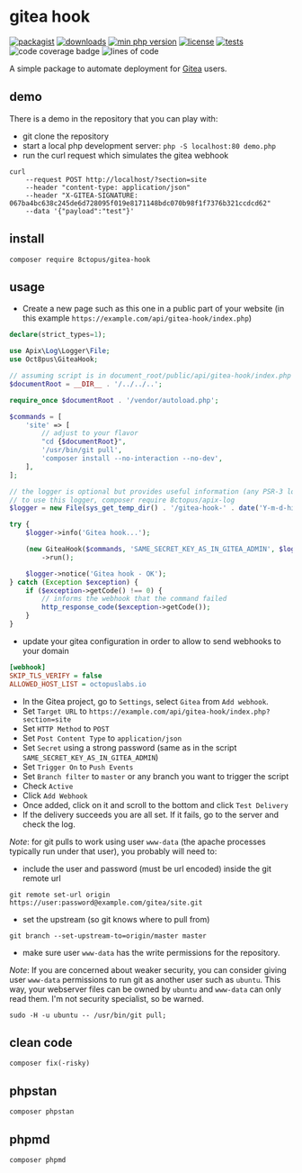 # gitea hook

[![packagist](http://poser.pugx.org/8ctopus/gitea-hook/v)](https://packagist.org/packages/8ctopus/gitea-hook)
[![downloads](http://poser.pugx.org/8ctopus/gitea-hook/downloads)](https://packagist.org/packages/8ctopus/gitea-hook)
[![min php version](http://poser.pugx.org/8ctopus/gitea-hook/require/php)](https://packagist.org/packages/8ctopus/gitea-hook)
[![license](http://poser.pugx.org/8ctopus/gitea-hook/license)](https://packagist.org/packages/8ctopus/gitea-hook)
[![tests](https://github.com/8ctopus/gitea-hook/actions/workflows/tests.yml/badge.svg)](https://github.com/8ctopus/gitea-hook/actions/workflows/tests.yml)
![code coverage badge](https://raw.githubusercontent.com/8ctopus/gitea-hook/image-data/coverage.svg)
![lines of code](https://raw.githubusercontent.com/8ctopus/gitea-hook/image-data/lines.svg)

A simple package to automate deployment for [Gitea](https://gitea.io/) users.

## demo

There is a demo in the repository that you can play with:

- git clone the repository
- start a local php development server: `php -S localhost:80 demo.php`
- run the curl request which simulates the gitea webhook

```
curl
    --request POST http://localhost/?section=site
    --header "content-type: application/json"
    --header "X-GITEA-SIGNATURE: 067ba4bc638c245de6d728095f019e8171148bdc070b98f1f7376b321ccdcd62"
    --data '{"payload":"test"}'
```

## install

    composer require 8ctopus/gitea-hook

## usage

- Create a new page such as this one in a public part of your website (in this example `https://example.com/api/gitea-hook/index.php`)

```php
declare(strict_types=1);

use Apix\Log\Logger\File;
use Oct8pus\GiteaHook;

// assuming script is in document_root/public/api/gitea-hook/index.php
$documentRoot = __DIR__ . '/../../..';

require_once $documentRoot . '/vendor/autoload.php';

$commands = [
    'site' => [
        // adjust to your flavor
        "cd {$documentRoot}",
        '/usr/bin/git pull',
        'composer install --no-interaction --no-dev',
    ],
];

// the logger is optional but provides useful information (any PSR-3 logger will do)
// to use this logger, composer require 8ctopus/apix-log
$logger = new File(sys_get_temp_dir() . '/gitea-hook-' . date('Y-m-d-his') . '.log');

try {
    $logger->info('Gitea hook...');

    (new GiteaHook($commands, 'SAME_SECRET_KEY_AS_IN_GITEA_ADMIN', $logger))
        ->run();

    $logger->notice('Gitea hook - OK');
} catch (Exception $exception) {
    if ($exception->getCode() !== 0) {
        // informs the webhook that the command failed
        http_response_code($exception->getCode());
    }
}
```

- update your gitea configuration in order to allow to send webhooks to your domain

```ini
[webhook]
SKIP_TLS_VERIFY = false
ALLOWED_HOST_LIST = octopuslabs.io
```

- In the Gitea project, go to `Settings`, select `Gitea` from `Add webhook`.
- Set `Target URL` to `https://example.com/api/gitea-hook/index.php?section=site`
- Set `HTTP Method` to `POST`
- Set `Post Content Type` to `application/json`
- Set `Secret` using a strong password (same as in the script `SAME_SECRET_KEY_AS_IN_GITEA_ADMIN`)
- Set `Trigger On` to `Push Events`
- Set `Branch filter` to `master` or any branch you want to trigger the script
- Check `Active`
- Click `Add Webhook`
- Once added, click on it and scroll to the bottom and click `Test Delivery`
- If the delivery succeeds you are all set. If it fails, go to the server and check the log.

_Note_: for git pulls to work using user `www-data` (the apache processes typically run under that user), you probably will need to:

- include the user and password (must be url encoded) inside the git remote url

```
git remote set-url origin https://user:password@example.com/gitea/site.git
```

- set the upstream (so git knows where to pull from)

```
git branch --set-upstream-to=origin/master master
```

- make sure user `www-data` has the write permissions for the repository.

_Note_: If you are concerned about weaker security, you can consider giving user `www-data` permissions to run git as another user such as `ubuntu`. This way, your webserver files can be owned by `ubuntu` and `www-data` can only read them. I'm not security specialist, so be warned.

```
sudo -H -u ubuntu -- /usr/bin/git pull;
```

## clean code

    composer fix(-risky)

## phpstan

    composer phpstan

## phpmd

    composer phpmd

